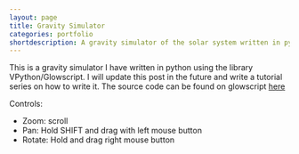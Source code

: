 ```yaml
---
layout: page
title: Gravity Simulator
categories: portfolio
shortdescription: A gravity simulator of the solar system written in python (VPython)
---
```


This is a gravity simulator I have written in python using the library VPython/Glowscript. I will update this post in the future and write a tutorial series on how to write it.
The source code can be found on glowscript [here](http://www.glowscript.org/#/user/hajenzoo/folder/Public/program/gravity-simulator)

Controls:
- Zoom: scroll
- Pan: Hold SHIFT and drag with left mouse button
- Rotate: Hold and drag right mouse button

<div id="glowscript" class="glowscript">
<script type="text/javascript" src="https://s3.amazonaws.com/glowscript/lib/jquery/2.1/jquery.min.js"></script>
<script type="text/javascript" src="https://s3.amazonaws.com/glowscript/lib/jquery/2.1/jquery-ui.custom.min.js"></script>
<script type="text/javascript" src="https://s3.amazonaws.com/glowscript/package/glow.2.7.min.js"></script>
<script type="text/javascript" src="https://s3.amazonaws.com/glowscript/package/RSrun.2.7.min.js"></script>
<script type="text/javascript"><!--//--><![CDATA[//><!--
;(function() { var __rt=srequire('streamline/lib/callbacks/runtime').runtime(__filename, false),__func=__rt.__func,__cb=__rt.__cb; var RS_modules = {};
RS_modules.pythonize = {};

(function() {
  function strings() {
    var string_funcs, exclude, name;
    string_funcs = set("capitalize strip lstrip rstrip islower isupper isspace lower upper swapcase center count endswith startswith find rfind index rindex format join ljust rjust partition rpartition replace split rsplit splitlines zfill".split(" "));
    if (!arguments.length) {
      exclude = (function() {
        var s = RS_set();
        s.jsset.add("split");
        s.jsset.add("replace");
        return s;
      })(); }
     else if (arguments[0]) {
      exclude = Array.prototype.slice.call(arguments); }
     else {
      exclude = null; }  ;

    if (exclude) {
      string_funcs = string_funcs.difference(set(exclude)); } ;

    var RS_Iter0 = RS_Iterable(string_funcs);
    for (var RS_Index0 = 0; RS_Index0["<"](RS_Iter0.length); RS_Index0++) {
      name = RS_Iter0[RS_Index0];
      (RS_expr_temp = String.prototype)[((((typeof name === "number") && name["<"](0))) ? RS_expr_temp.length["+"](name) : name)] = (RS_expr_temp = RS_str.prototype)[((((typeof name === "number") && name["<"](0))) ? RS_expr_temp.length["+"](name) : name)]; }; };  RS_modules.pythonize.strings = strings;
})();
function main(_) { var version, box, sphere, cylinder, pyramid, cone, helix, ellipsoid, ring, arrow, compound, display, vector, print, scene, RS_ls, G, dt, time, scale_factor, AU, M, bodies, sun, earth, mercury, venus, mars, jupiter, saturn, uranus, neptune, pluto, body, __name__, strings, RS_Iter4, RS_Index4;


  function Body() {
    if ((this.RS_object_id === undefined)) { Object.defineProperty(this, "RS_object_id", { value: ++RS_object_counter }); };
    Body.prototype.__init__.apply(this, arguments); }; var __frame = { name: "main", line: 32 }; return __func(_, this, arguments, main, 0, __frame, function __$main() { version = RS_list_decorate(["2.7","glowscript",]); Array.prototype["+"] = function(r) { return this.concat(r); }; Array.prototype["*"] = function(r) { return __array_times_number(this, r); }; __name__ = "__main__"; window.__GSlang = "vpython"; box = vp_box; sphere = vp_sphere; cylinder = vp_cylinder; pyramid = vp_pyramid; cone = vp_cone; helix = vp_helix; ellipsoid = vp_ellipsoid; ring = vp_ring; arrow = vp_arrow; compound = vp_compound; display = canvas; vector = vec; print = GSprint; scene = canvas(); strings = RS_modules.pythonize.strings; strings(); "8"; G = 0.00029592; "9"; dt = 0.01; "10"; time = 0; "11"; scale_factor = 1000; "12"; AU = 150000000000; "13"; M = 2e+30; "15"; bodies = RS_list_decorate([]); "17";

    Body.prototype.__init__ = function __init__() {
      var self = this;
      var mass = ((((arguments[0] === undefined) || (((((0 === arguments.length["-"](1)) && (arguments[arguments.length["-"](1)] !== null)) && (typeof arguments[arguments.length["-"](1)] === "object")) && (arguments[arguments.length["-"](1)][RS_kwargs_symbol] === true))))) ? __init__.__defaults__.mass : arguments[0]);
      var radius = ((((arguments[1] === undefined) || (((((1 === arguments.length["-"](1)) && (arguments[arguments.length["-"](1)] !== null)) && (typeof arguments[arguments.length["-"](1)] === "object")) && (arguments[arguments.length["-"](1)][RS_kwargs_symbol] === true))))) ? __init__.__defaults__.radius : arguments[1]);
      var velocity = ((((arguments[2] === undefined) || (((((2 === arguments.length["-"](1)) && (arguments[arguments.length["-"](1)] !== null)) && (typeof arguments[arguments.length["-"](1)] === "object")) && (arguments[arguments.length["-"](1)][RS_kwargs_symbol] === true))))) ? __init__.__defaults__.velocity : arguments[2]);
      var position = ((((arguments[3] === undefined) || (((((3 === arguments.length["-"](1)) && (arguments[arguments.length["-"](1)] !== null)) && (typeof arguments[arguments.length["-"](1)] === "object")) && (arguments[arguments.length["-"](1)][RS_kwargs_symbol] === true))))) ? __init__.__defaults__.position : arguments[3]);
      var color = ((((arguments[4] === undefined) || (((((4 === arguments.length["-"](1)) && (arguments[arguments.length["-"](1)] !== null)) && (typeof arguments[arguments.length["-"](1)] === "object")) && (arguments[arguments.length["-"](1)][RS_kwargs_symbol] === true))))) ? __init__.__defaults__.color : arguments[4]);
      var trail = ((((arguments[5] === undefined) || (((((5 === arguments.length["-"](1)) && (arguments[arguments.length["-"](1)] !== null)) && (typeof arguments[arguments.length["-"](1)] === "object")) && (arguments[arguments.length["-"](1)][RS_kwargs_symbol] === true))))) ? __init__.__defaults__.trail : arguments[5]);
      var name = ((((arguments[6] === undefined) || (((((6 === arguments.length["-"](1)) && (arguments[arguments.length["-"](1)] !== null)) && (typeof arguments[arguments.length["-"](1)] === "object")) && (arguments[arguments.length["-"](1)][RS_kwargs_symbol] === true))))) ? __init__.__defaults__.name : arguments[6]);
      var RS_kwargs_obj = arguments[arguments.length["-"](1)];
      if ((((RS_kwargs_obj === null) || (typeof RS_kwargs_obj !== "object")) || (RS_kwargs_obj[RS_kwargs_symbol] !== true))) { RS_kwargs_obj = { }; };
      if (Object.prototype.hasOwnProperty.call(RS_kwargs_obj, "mass")) {
        mass = RS_kwargs_obj.mass; } ;

      if (Object.prototype.hasOwnProperty.call(RS_kwargs_obj, "radius")) {
        radius = RS_kwargs_obj.radius; } ;

      if (Object.prototype.hasOwnProperty.call(RS_kwargs_obj, "velocity")) {
        velocity = RS_kwargs_obj.velocity; } ;

      if (Object.prototype.hasOwnProperty.call(RS_kwargs_obj, "position")) {
        position = RS_kwargs_obj.position; } ;

      if (Object.prototype.hasOwnProperty.call(RS_kwargs_obj, "color")) {
        color = RS_kwargs_obj.color; } ;

      if (Object.prototype.hasOwnProperty.call(RS_kwargs_obj, "trail")) {
        trail = RS_kwargs_obj.trail; } ;

      if (Object.prototype.hasOwnProperty.call(RS_kwargs_obj, "name")) {
        name = RS_kwargs_obj.name; } ;

      var RS_ls;
      "19";
      self.mass = mass;
      "20";
      self.velocity = velocity;
      "21";
      self.position = position;
      "22";
      self.color = color;
      "23";
      self.radius = radius;
      "24";
      self.forces = RS_list_decorate([]);
      "25";
      self.acc = vector(0, 0, 0);
      "26";
      self.sum_force = vector(0, 0, 0);
      "27";
      self.name = name;
      "28";
      self.label = RS_interpolate_kwargs.call(this, label, [RS_desugar_kwargs({ pos: self.position, text: self.name, height: 10 }),]);
      "29";
      self.sphere = RS_interpolate_kwargs.call(this, sphere, [RS_desugar_kwargs({ pos: self.position, color: self.color, radius: self.radius["*"](scale_factor), make_trail: trail, retain: 200 }),]);
      "30";
      bodies.append(self); };

    if (!Body.prototype.__init__.__defaults__) { Object.defineProperties(Body.prototype.__init__, {
        __defaults__: { value: { mass: 1, radius: 1, velocity: vector(0, 0, 0), position: vector(0, 0, 0), color: color.white, trail: true, name: "Body" } },
        __handles_kwarg_interpolation__: { value: true },
        __argnames__: { value: ["mass","radius","velocity","position","color","trail","name",] } }); } ;

    Body.__argnames__ = Body.prototype.__init__.__argnames__;
    Body.__handles_kwarg_interpolation__ = Body.prototype.__init__.__handles_kwarg_interpolation__;
    Body.prototype.updateOld = function updateOld() {
      var self = this;
      var RS_ls, force;
      "32";
      self.forces = RS_list_decorate([]);
      "33";
      self.sum_force = vector(0, 0, 0);
      "34";
      self.gravitational_force();
      "38";
      var RS_Iter1 = RS_Iterable(self.forces);
      for (var RS_Index1 = 0; RS_Index1["<"](RS_Iter1.length); RS_Index1++) {
        force = RS_Iter1[RS_Index1];
        "39";
        self.sum_force = self.sum_force["+="](force); };

      "41";
      self.acc = self.sum_force["/"](self.mass);
      "42";
      self.velocity = self.velocity["+="](dt["*"](self.acc));
      "43";
      self.position = self.position["+="](dt["*"](self.velocity));
      "45";
      self.sphere.pos = self.position; };

    Body.prototype.gravitational_force = function gravitational_force() {
      var self = this;
      var RS_ls, r, force, dir, body;
      "49";
      var RS_Iter2 = RS_Iterable(bodies);
      for (var RS_Index2 = 0; RS_Index2["<"](RS_Iter2.length); RS_Index2++) {
        body = RS_Iter2[RS_Index2];
        "50";
        r = mag(self.position["-"](body.position));
        "51";
        if (r["<"](self.radius["+"](body.radius))) {
          "52";
          continue; } ;

        "53";
        force = G["*"](self.mass)["*"](body.mass)["/"](GS_power(r, 2));
        "54";
        dir = norm(body.position["-"](self.position));
        "55";
        force = force["*"](dir);
        "56";
        self.forces.append(force); }; };


    Body.prototype.update = function update() {
      var self = this;
      var RS_ls, force;
      "58";
      self.forces = RS_list_decorate([]);
      "59";
      self.sum_force = vector(0, 0, 0);
      "60";
      self.gravitational_force();
      "64";
      var RS_Iter3 = RS_Iterable(self.forces);
      for (var RS_Index3 = 0; RS_Index3["<"](RS_Iter3.length); RS_Index3++) {
        force = RS_Iter3[RS_Index3];
        "65";
        self.sum_force = self.sum_force["+="](force); };

      "68";
      self.position = self.position["+="](self.velocity["*"](dt)["+"](self.acc["/"](2)["*"](GS_power(dt, 2))));
      "69";
      self.velocity = self.velocity["+="](dt["/"](2)["*"](self.acc["+"](self.sum_force["/"](self.mass))));
      "70";
      self.acc = self.sum_force["/"](self.mass);
      "72";
      self.sphere.pos = self.position;
      "73";
      self.label.pos = self.position; };

    Body.prototype.__repr__ = function __repr__() {
      return "<"["+"](__name__)["+"](".")["+"](this.constructor.name)["+"](" #")["+"](this.RS_object_id)["+"](">"); };

    Body.prototype.__str__ = function __str__() {
      return this.__repr_; };

    Object.defineProperty(Body.prototype, "__bases__", { value: [] });
    Body.prototype.RS_ls = "18";
    Body.prototype.RS_ls = "31";
    Body.prototype.RS_ls = "48";
    Body.prototype.RS_ls = "57";

    "78";
    sun = RS_interpolate_kwargs_constructor.call(Object.create(Body.prototype), false, Body, [RS_desugar_kwargs({ mass: 1, radius: 700000000["*"](5)["/"](scale_factor)["/"](AU), color: color.yellow, trail: false, name: "Sun" }),]);
    "86";
    earth = RS_interpolate_kwargs_constructor.call(Object.create(Body.prototype), false, Body, [RS_desugar_kwargs({ mass: 6e+24["/"](M), radius: 6371000["/"](AU), position: vector(0.5111702950987252["-u"](), 0.8734341386147972["-u"](), 0.00003902531498407046), velocity: vector(0.01457401965494037, 0.008749957786090569["-u"](), 3.393201214360642e-7["-u"]()), color: color.green, name: "Earth" }),]);
    "97";
    mercury = RS_interpolate_kwargs_constructor.call(Object.create(Body.prototype), false, Body, [RS_desugar_kwargs({ mass: earth.mass["*"](0.055)["/"](M), radius: 6000000["/"](AU), position: vector(0.360006238731298, 0.08310671431721671["-u"](), 0.03981766501010686["-u"]()), velocity: vector(0.0008732371820239134, 0.0286750815794258, 0.002263026727476856), color: color.red, name: "Mercury" }),]);
    "109";
    venus = RS_interpolate_kwargs_constructor.call(Object.create(Body.prototype), false, Body, [RS_desugar_kwargs({ mass: earth.mass["*"](0.815)["/"](M), radius: 6000000["/"](AU), position: vector(0.5460148756311848["-u"](), 0.4654289630909307, 0.03789319798488837), velocity: vector(0.01319751648139675["-u"](), 0.01549708277964608["-u"](), 0.0005490020542624818), color: color.white, name: "Venus" }),]);
    "121";
    mars = RS_interpolate_kwargs_constructor.call(Object.create(Body.prototype), false, Body, [RS_desugar_kwargs({ mass: earth.mass["*"](0.107)["/"](M), radius: 6000000["/"](AU), velocity: vector(0.01444719742599419, 0.0002365918534978303["-u"](), 0.000359488561244826["-u"]()), position: vector(0.1508529480814324["-u"](), 1.460121856503524["-u"](), 0.02689190873994556["-u"]()), color: color.red, name: "Mars" }),]);
    "131";
    jupiter = RS_interpolate_kwargs_constructor.call(Object.create(Body.prototype), false, Body, [RS_desugar_kwargs({ mass: earth.mass["*"](318)["/"](M), radius: 70000000["/"](AU), velocity: vector(0.005611682808441865, 0.004596785105938998["-u"](), 0.0001064356940327842["-u"]()), position: vector(3.545075313382027["-u"](), 4.081361865858232["-u"](), 0.09627457319753692), color: color.blue, name: "Jupiter" }),]);
    "141";
    saturn = RS_interpolate_kwargs_constructor.call(Object.create(Body.prototype), false, Body, [RS_desugar_kwargs({ mass: earth.mass["*"](95)["/"](M), radius: 60000000["/"](AU), velocity: vector(0.005262021976694793, 0.0004141890616120753, 0.0002169327374705523["-u"]()), position: vector(0.7842529344684837, 10.03393486265119["-u"](), 0.1431896871358062), color: color.white, name: "Saturn" }),]);
    "151";
    uranus = RS_interpolate_kwargs_constructor.call(Object.create(Body.prototype), false, Body, [RS_desugar_kwargs({ mass: earth.mass["*"](14)["/"](M), radius: 25000000["/"](AU), velocity: vector(0.0019052013493924["-u"](), 0.003265505721711341, 0.000036690734434005), position: vector(17.46114323983198, 9.517430938519276, 0.1907513002050031["-u"]()), color: color.blue, name: "Uranus" }),]);
    "161";
    neptune = RS_interpolate_kwargs_constructor.call(Object.create(Body.prototype), false, Body, [RS_desugar_kwargs({ mass: earth.mass["*"](17)["/"](M), radius: 24000000["/"](AU), velocity: vector(0.0008427417626787077, 0.003035037625808767, 0.00008199842541642128["-u"]()), position: vector(28.80079206580985, 8.17390036348871["-u"](), 0.495478418972816["-u"]()), color: color.yellow, name: "Neptune" }),]);
    "171";
    pluto = RS_interpolate_kwargs_constructor.call(Object.create(Body.prototype), false, Body, [RS_desugar_kwargs({ mass: earth.mass["*"](0.0022)["/"](M), radius: 1000000["/"](AU), position: vector(11.20198708794019, 31.64123744663468["-u"](), 0.1446313453325374), velocity: vector(0.003029567845289497, 0.0003743167934314588, 0.000926069693706297["-u"]()), color: color.yellow, name: "Pluto" }),]);
    "200"; return (function ___(__break) { var __more; var __loop = __cb(_, __frame, 0, 0, function __$main() { __more = false;
        var __1 = true; if (__1) {
          "201";
          return rate(1000, __cb(_, __frame, 219, 8, function __$main() {
            "202";
            RS_Iter4 = RS_Iterable(bodies);
            for (RS_Index4 = 0; RS_Index4["<"](RS_Iter4.length); RS_Index4++) {
              body = RS_Iter4[RS_Index4];
              "203";
              body.update(); };

            "204";
            time = time["+="](dt); while (__more) { __loop(); }; __more = true; }, true)); } else { __break(); } ; }); do { __loop(); } while (__more); __more = true; })(_); });};


if (!main.__argnames__) { Object.defineProperties(main, {
    __argnames__: { value: ["_",] } });};

;$(function(){ window.__context = { glowscript_container: $("#glowscript").removeAttr("id") }; main(__func) })})()
//--><!]]></script>
</div>